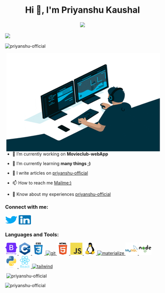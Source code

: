 <h1 align="center">Hi 👋, I'm Priyanshu Kaushal</h1>
<h3 align="center">
  <img src="https://readme-typing-svg.herokuapp.com/?lines=I%20am%20Tech%20Enthusiast;I%20💙%20Community;Programming-Rule:%20IF%20IT%20WORKS%20DON'T%20TOUCH%20IT%20😉;I%20am%20Developer%20from%20India;&center=true&width=470&height=45"></a>
</h3>

<a href="#"><img src="https://user-images.githubusercontent.com/73097560/115834477-dbab4500-a447-11eb-908a-139a6edaec5c.gif"></a>
<p align="left"> <img src="https://komarev.com/ghpvc/?username=priyanshu-official&label=Profile%20views&color=0e75b6&style=flat" alt="priyanshu-official" /> </p>
  
  <img align="right" alt="GIF" src="giphy.gif" width="500" height="320" />

- 🔭 I’m currently working on **Movieclub-webApp**

- 🌱 I’m currently learning **many things ;)**

- 📝 I write articles on [priyanshu-official](https://hashnode.com/@priyanshu-official)

- 📫 How to reach me [Mailme:)](mailto:priyanshukaushal878@gmail.com)

- 📄 Know about my experiences [priyanshu-official](https://priyanshu-official.netlify.app/)


<h3 align="left">Connect with me:</h3>
<p align="left">
<a href="https://twitter.com/_priyanshu_1" target="blank"><img align="center" src="twitter.svg" alt="_priyanshu_1" height="30" width="40" /></a>
<a href="https://linkedin.com/in/priyanshuofficial" target="blank"><img align="center" src="linkedin.svg" alt="priyanshuofficial" height="30" width="40" /></a>
</p>

<h3 align="left">Languages and Tools:</h3>
<p align="left"> <a href="https://getbootstrap.com" target="_blank"> <img src="https://raw.githubusercontent.com/devicons/devicon/master/icons/bootstrap/bootstrap-plain-wordmark.svg" alt="bootstrap" width="40" height="40"/> </a> <a href="https://www.w3schools.com/cpp/" target="_blank"> <img src="https://raw.githubusercontent.com/devicons/devicon/master/icons/cplusplus/cplusplus-original.svg" alt="cplusplus" width="40" height="40"/> </a> <a href="https://www.w3schools.com/css/" target="_blank"> <img src="https://raw.githubusercontent.com/devicons/devicon/master/icons/css3/css3-original-wordmark.svg" alt="css3" width="40" height="40"/> </a> <a href="https://git-scm.com/" target="_blank"> <img src="https://www.vectorlogo.zone/logos/git-scm/git-scm-icon.svg" alt="git" width="40" height="40"/> </a> <a href="https://www.w3.org/html/" target="_blank"> <img src="https://raw.githubusercontent.com/devicons/devicon/master/icons/html5/html5-original-wordmark.svg" alt="html5" width="40" height="40"/> </a> <a href="https://developer.mozilla.org/en-US/docs/Web/JavaScript" target="_blank"> <img src="https://raw.githubusercontent.com/devicons/devicon/master/icons/javascript/javascript-original.svg" alt="javascript" width="40" height="40"/> </a> <a href="https://www.linux.org/" target="_blank"> <img src="https://raw.githubusercontent.com/devicons/devicon/master/icons/linux/linux-original.svg" alt="linux" width="40" height="40"/> </a> <a href="https://materializecss.com/" target="_blank"> <img src="https://raw.githubusercontent.com/prplx/svg-logos/5585531d45d294869c4eaab4d7cf2e9c167710a9/svg/materialize.svg" alt="materialize" width="40" height="40"/> </a> <a href="https://www.mysql.com/" target="_blank"> <img src="https://raw.githubusercontent.com/devicons/devicon/master/icons/mysql/mysql-original-wordmark.svg" alt="mysql" width="40" height="40"/> </a> <a href="https://nodejs.org" target="_blank"> <img src="https://raw.githubusercontent.com/devicons/devicon/master/icons/nodejs/nodejs-original-wordmark.svg" alt="nodejs" width="40" height="40"/> </a> <a href="https://www.python.org" target="_blank"> <img src="https://raw.githubusercontent.com/devicons/devicon/master/icons/python/python-original.svg" alt="python" width="40" height="40"/> </a> <a href="https://reactjs.org/" target="_blank"> <img src="https://raw.githubusercontent.com/devicons/devicon/master/icons/react/react-original-wordmark.svg" alt="react" width="40" height="40"/> </a> <a href="https://tailwindcss.com/" target="_blank"> <img src="https://www.vectorlogo.zone/logos/tailwindcss/tailwindcss-icon.svg" alt="tailwind" width="40" height="40"/> </a> </p>

<p>&nbsp;<img src="https://github-readme-stats.vercel.app/api?username=priyanshu-official&show_icons=true&locale=en" alt="priyanshu-official" /></p>

<p><img src="https://github-readme-streak-stats.herokuapp.com/?user=priyanshu-official&" alt="priyanshu-official"/></p>
